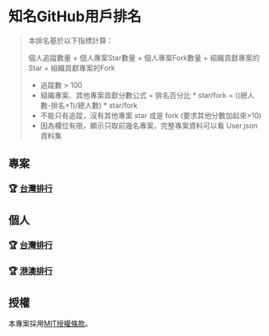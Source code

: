 # 知名GitHub用戶排名

> 本排名基於以下指標計算：
>
> 個人追蹤數量 + 個人專案Star數量 + 個人專案Fork數量 + 組織貢獻專案的Star + 組織貢獻專案的Fork
>
> - 追蹤數 > 100
> - 組織專案、其他專案貢獻分數公式 = 排名百分比 * star/fork = ((總人數-排名+1)/總人數) * star/fork
> - 不能只有追蹤，沒有其他專案 star 或是 fork (要求其他分數加起來>10)
> - 因為欄位有限，顯示只取前幾名專案，完整專案資料可以看 User.json 資料集


## 專案
### 🏆 [台灣排行](https://food20250810.github.io/Ranking/taiwan/taiwan-projects.html)

## 個人
### 🏆 [台灣排行](https://food20250810.github.io/Ranking/taiwan/index.html)
### 🏆 [港澳排行](https://food20250810.github.io/Ranking/HongKongAndMacau/index.html)



## 授權

本專案採用[MIT授權條款](/LICENSE)。
